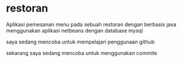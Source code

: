 # restoran
Aplikasi pemesanan menu pada sebuah restoran dengan berbasis java menggunakan aplikasi netbeans dengan database mysql

saya sedang mencoba untuk mempelajari penggunaan github 

sekarang saya sedang mencoba untuk menggunakan commite
